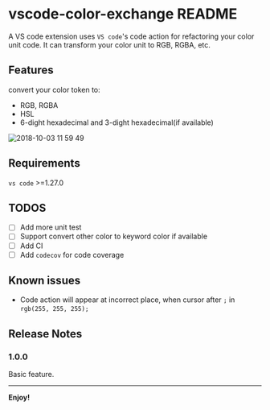 # vscode-color-exchange README

A VS code extension uses `VS code`'s code action for refactoring your color unit code. It can transform your color unit to RGB, RGBA, etc.

## Features
convert your color token to:
- RGB, RGBA
- HSL
- 6-dight hexadecimal and 3-dight hexadecimal(if available)

![2018-10-03 11 59 49](https://user-images.githubusercontent.com/20639676/46391328-f04f5280-c70e-11e8-8fb9-fe68ae643f8c.gif)

## Requirements
`vs code` >=1.27.0

## TODOS
- [ ] Add more unit test
- [ ] Support convert other color to keyword color if available
- [ ] Add CI
- [ ] Add `codecov` for code coverage
## Known issues
- Code action will appear at incorrect place, when cursor after `;` in `rgb(255, 255, 255);`

## Release Notes
### 1.0.0
Basic feature.

-----------------------------------------------------------------------------------------------------------
**Enjoy!**
